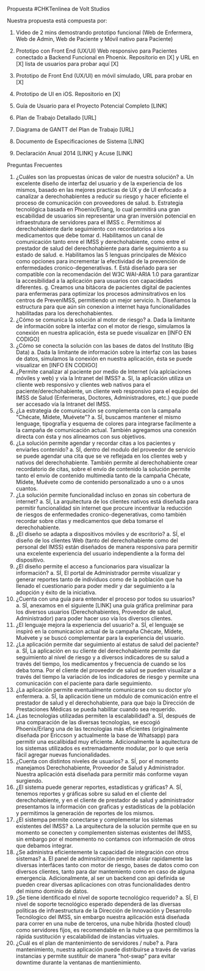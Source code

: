 Propuesta #CHKTenlinea de Volt Studios

Nuestra propuesta está compuesta por:

1. Video de 2 mins demostrando prototipo funcional (Web de Enfermera, Web de Admin, Web de Paciente y Móvil nativo para Paciente)

2. Prototipo  con Front End (UX/UI) Web responsivo para Pacientes conectado a Backend Funcional en Phoenix. Repositorio en [X] y URL en [X] lista de usuarios para probar aquí [X]

3. Prototipo de Front End (UX/UI) en móvil simulado, URL para probar en [X]

4. Prototipo de UI en iOS. Repositorio en [X]

5. Guía de Usuario para el Proyecto Potencial Completo [LINK]

6. Plan de Trabajo Detallado [URL]

7. Diagrama de GANTT del Plan de Trabajo [URL]

8. Documento de Especificaciones de Sistema [LINK]

9. Declaración Anual 2014 [LINK] y Acuse  [LINK] 



Preguntas Frecuentes

1. ¿Cuáles son las propuestas únicas de valor de nuestra solución?
a. Un excelente diseño de interfaz del usuario y de la experiencia de los mismos, basado en las mejores practicas de UX y de UI enfocado a canalizar a derechohabientes a reducir su riesgo y hacer eficiente el proceso de comunicación con proveedores de salud.
b. Estrategia tecnológica basada en Phoenix/Erlang, lo cual permitirá una gran escabilidad de usuarios sin representar una gran inversión potencial en infraestrutura de servidores para el IMSS
c. Permitimos al derechohabiente darle seguimiento con recordatorios a los medicamentos que debe tomar
d. Habilitamos un canal de comunicación tanto enre el IMSS y derechohabiente, como entre el prestador de salud del derechohabiente para darle seguimiento a su estado de salud.
e. Habilitamos las 5 lenguas principales de México como opciones para incrementar la efectividad de la prevención de enfermedades cronico-degenerativas.
f. Está diseñado para ser compatible con la recomendación del W3C WAI-ARIA 1.0 para garantizar la accesibilidad a la aplicación para usuarios con capacidades diferentes.
g. Creamos una bitácora de pacientes digital de pacientes para enfermeras para optimizar los procesos adminsitrativos en los centros de PrevenIMSS, permitiendo un mejor servicio.
h. Diseñamos la estructura para que aún sin conexion a internet haya funcionalidades habilitadas para los derechohabientes. 
2. ¿Cómo se comunica la solución al motor de riesgo?
a. Dada la limitante de información sobre la interfaz con el motor de riesgo, simulamos la conexión en nuestra aplicación, ésta se puede visualizar en [INFO EN CODIGO]
3. ¿Cómo se conecta la solución con las bases de datos del Instituto (Big Data)
a. Dada la limitante de información sobre la interfaz con las bases de datos, simulamos la conexión en nuestra aplicación, ésta se puede visualizar en [INFO EN CODIGO]
4. ¿Permite canalizar al paciente por medio de Internet (vía aplciaciones móviles y web) y vía la Intranet del IMSS?
a. SI, la aplicación utiliza un cliente web responsivo y clientes web nativos para el paciente/derechohabiente, un cliente web responsivo para el equipo del IMSS de Salud (Enfermeras, Doctores, Administradores, etc.) que puede ser accesado vía la Intranet del IMSS. 
4. ¿La estrategia de comunicación se complementa con la campaña "Chécate, Mídete, Muévete"?
a. SÍ, buscamos mantener el mismo lenguage, tipografía y esquema de colores para integrarse facilmente a la campaña de comunicación actual. También agregamos una conexión directa con ésta y nos alineamos con sus objetivos.
5. ¿La solución permite agendar y recordar citas a los pacientes y enviarles contenido?
a. SÍ, dentro del modulo del proveedor de servicio se puede agendar una cita que se ve reflejada en los clientes web y nativos del derechohabiente. También permite al derechohabiente crear recordatorio de citas, sobre el envío de contenido la solución permite tanto el envío de contenido multimedia tanto de la campaña Chécate, Mídete, Muévete como de contenido personalizado a uno o a unos cuantos. 
6. ¿La solución permite funcionalidad incluso en zonas sin cobertura de internet?
a. SÍ, La arquitectura de los clientes nativos está diseñada para permitir funcionalidad sin internet que procure incentivar la reducción de riesgos de enfermedades cronico-degenerativas, como también recordar sobre citas y medicamentos que deba tomarse el derechohabiente. 
7. ¿El diseño se adapta a dispositivos móviles y de escritorio?
a. SÍ, el diseño de los clientes Web (tanto del derechohabiente como del personal del IMSS) están diseñados de manera responsiva para permitir una excelente experiencia del usuario independiente a la forma del dispositivo.
8. ¿El diseño permite el acceso a funcionarios para visualizar la información?
a. SÍ, El portal de Administrador permite visualizar y generar reportes tanto de individuos como de la población que ha llenado el cuestionario para poder medir y dar seguimiento a la adopción y éxito de la iniciativa.
9. ¿Cuenta con una guía para entender el proceso por todos su usuarios?
a. SÍ, anexamos en el siguiente [LINK] una guía gráfica preliminar para los diversos usuarios (Derechohabientes, Proveedor de salud, Administrador) para poder hacer uso vía los diversos clientes.
10. ¿El lenguaje mejora la experiencia del usuario?
a. SÍ, el lenguaje se inspiró en la comunicacion actual de la campaña Chécate, Mídete, Muévete y se buscó complementar para la experiencia del usuario. 
11. ¿La aplicación permite dar seguimiento al estatus de salud del paciente?
a. SÍ, La aplicación en su cliente del derechohabiente permite dar seguimiento al nivel de riesgo y a diversos indicadores de su salud a través del tiempo, los medicamentos y frecuencia de cuando se los deba toma. Por el cliente del proveedor de salud se pueden visualizar a través del tiempo la variación de los indicadores de riesgo y permite una comunicación con el paciente para darle seguimiento. 
12. ¿La aplicación permite eventualmente comunicarse con su doctor y/o enfermera.
a. SÍ, la aplicación tiene un módulo de comunicación entre el prestador de salud y el derechohabiente, para que bajo la Dirección de Prestaciones Médicas se pueda habilitar cuando sea requerido.
13. ¿Las tecnologías utilizadas permiten la escalabilidad?
a. SÍ, después de una comparación de las diversas tecnologías, se escogió Phoenix/Erlang una de las tecnologías más eficientes (originalmente diseñada por Ericcson y actualmente la base de Whatsapp) para permitir una escalibidad muy eficiente. Adicionalmente la aquitectura de los sistemas utilizados es extremadamente modular, por lo que sería fácil agregar nuevas funcionalidades.
14. ¿Cuenta con distintos niveles de usuarios?
a. SÍ, por el momento manejamos Derechohabiente, Proveedor de Salud y Administrador. Nuestra aplicación está diseñada para permitir más conforme vayan surgiendo.
15. ¿El sistema puede generar reportes, estadísticas y gráficas?
A. SÍ, tenemos reportes y gráficas sobre su salud en el cliente del derechohabiente, y en el cliente de prestador de salud y administrador presentamos la información con graficas y estadísticas de la población y permitimos la generación de reportes de los mismos.
16. ¿El sistempa permite conectarse y complementar los sistemas existentes del IMSS?
a. La arquitectura de la solución permite que en su momento se conecten y complementen sistemas existentes del IMSS, sin embargo por el momemento no contamos con información de otros que debamos integrar. 
17. ¿Se administra eficientemente la capacidad de integración con otros sistemas?
a. El panel de adminsitración permite aislar rapidamente las diversas interfáces tanto con motor de riesgo, bases de datos como con diversos clientes, tanto para dar mantemiento como en caso de alguna emergencia. Adicionalmente, al ser un backend con api definida se pueden crear diversas aplicaciones con otras funcionalidades dentro del mismo dominio de datos.
18. ¿Se tiene identificado el nivel de soporte tecnológico requerido?
a. SÍ, El nivel de soporte tecnológico esperado dependerá de las diversas políticas de infraestructura de la Dirección de Innovación y Desarrollo Tecnólogico del IMSS, sin embargo nuestra aplicación está diseñada para correr en una nube de terceros, una nube híbrida (hosted cloud) como servidores fijos, es recomendable en la nube ya que permitimos la rápida sustitución y escalabilidad de instancias virtuales.
19. ¿Cuál es el plan de mantenimiento de servidores / nube?
a. Para mantenimiento, nuestra aplicación puede distribuirse a través de varias instancias y permite sustituir de manera "hot-swap" para evitar downtime durante la ventanas de mantienimiento. 
